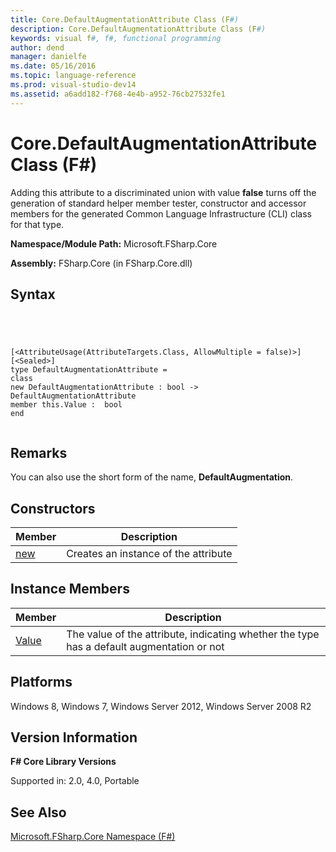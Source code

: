 ```yaml
---
title: Core.DefaultAugmentationAttribute Class (F#)
description: Core.DefaultAugmentationAttribute Class (F#)
keywords: visual f#, f#, functional programming
author: dend
manager: danielfe
ms.date: 05/16/2016
ms.topic: language-reference
ms.prod: visual-studio-dev14
ms.assetid: a6add182-f768-4e4b-a952-76cb27532fe1 
---
```


# Core.DefaultAugmentationAttribute Class (F#)

Adding this attribute to a discriminated union with value **false** turns off the generation of standard helper member tester, constructor and accessor members for the generated Common Language Infrastructure (CLI) class for that type.

**Namespace/Module Path:** Microsoft.FSharp.Core

**Assembly:** FSharp.Core (in FSharp.Core.dll)


## Syntax



```




[<AttributeUsage(AttributeTargets.Class, AllowMultiple = false)>]
[<Sealed>]
type DefaultAugmentationAttribute =
class
new DefaultAugmentationAttribute : bool -> DefaultAugmentationAttribute
member this.Value :  bool
end


```





## Remarks
You can also use the short form of the name, **DefaultAugmentation**.


## Constructors


|Member|Description|
|------|-----------|
|[new](http://msdn.microsoft.com/en-us/library/866905a2-58a8-4f9d-9d9a-3e0c19226440)|Creates an instance of the attribute|

## Instance Members


|Member|Description|
|------|-----------|
|[Value](http://msdn.microsoft.com/en-us/library/25fcdeae-c8ae-452b-b7b5-a8ab5afa20db)|The value of the attribute, indicating whether the type has a default augmentation or not|

## Platforms
Windows 8, Windows 7, Windows Server 2012, Windows Server 2008 R2


## Version Information
**F# Core Library Versions**

Supported in: 2.0, 4.0, Portable




## See Also
[Microsoft.FSharp.Core Namespace &#40;F&#35;&#41;](Microsoft.FSharp.Core-Namespace-%5BFSharp%5D.md)

